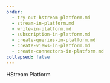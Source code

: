 ```yaml
---
order:
  - try-out-hstream-platform.md
  - stream-in-platform.md
  - write-in-platform.md
  - subscription-in-platform.md
  - create-queries-in-platform.md
  - create-views-in-platform.md
  - create-connectors-in-platform.md
collapsed: false
---
```


HStream Platform
